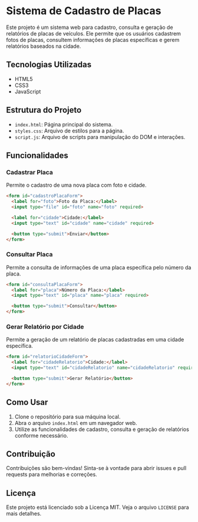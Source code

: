 # Sistema de Cadastro de Placas

Este projeto é um sistema web para cadastro, consulta e geração de relatórios de placas de veículos. Ele permite que os usuários cadastrem fotos de placas, consultem informações de placas específicas e gerem relatórios baseados na cidade.

## Tecnologias Utilizadas

- HTML5
- CSS3
- JavaScript

## Estrutura do Projeto

- `index.html`: Página principal do sistema.
- `styles.css`: Arquivo de estilos para a página.
- `script.js`: Arquivo de scripts para manipulação do DOM e interações.

## Funcionalidades

### Cadastrar Placa

Permite o cadastro de uma nova placa com foto e cidade.

```html
<form id="cadastroPlacaForm">
  <label for="foto">Foto da Placa:</label>
  <input type="file" id="foto" name="foto" required>

  <label for="cidade">Cidade:</label>
  <input type="text" id="cidade" name="cidade" required>

  <button type="submit">Enviar</button>
</form>
```

### Consultar Placa

Permite a consulta de informações de uma placa específica pelo número da placa.

```html
<form id="consultaPlacaForm">
  <label for="placa">Número da Placa:</label>
  <input type="text" id="placa" name="placa" required>

  <button type="submit">Consultar</button>
</form>
```

### Gerar Relatório por Cidade

Permite a geração de um relatório de placas cadastradas em uma cidade específica.

```html
<form id="relatorioCidadeForm">
  <label for="cidadeRelatorio">Cidade:</label>
  <input type="text" id="cidadeRelatorio" name="cidadeRelatorio" required>

  <button type="submit">Gerar Relatório</button>
</form>
```

## Como Usar

1. Clone o repositório para sua máquina local.
2. Abra o arquivo `index.html` em um navegador web.
3. Utilize as funcionalidades de cadastro, consulta e geração de relatórios conforme necessário.

## Contribuição

Contribuições são bem-vindas! Sinta-se à vontade para abrir issues e pull requests para melhorias e correções.

## Licença

Este projeto está licenciado sob a Licença MIT. Veja o arquivo `LICENSE` para mais detalhes.

